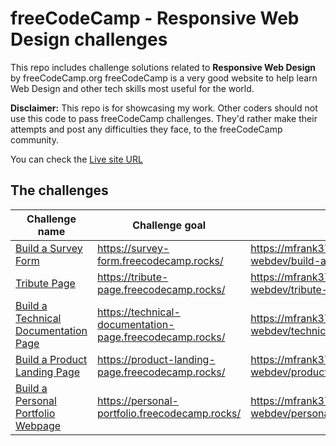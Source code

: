 # freeCodeCamp - Responsive Web Design challenges

This repo includes challenge solutions related to **Responsive Web Design** by freeCodeCamp.org
freeCodeCamp is a very good website to help learn Web Design and other tech skills most useful for the world.

**Disclaimer:**
This repo is for showcasing my work. Other coders should not use this code to pass freeCodeCamp challenges. They'd rather make their attempts and post any difficulties they face, to the freeCodeCamp community.

You can check the [Live site URL](https://mfrank37.github.io/freecodecamp-webdev/)

## The challenges

|Challenge name |Challenge goal | Solution |
|---------------|---------------|----------|
|[Build a Survey Form](https://www.freecodecamp.org/learn/2022/responsive-web-design/build-a-survey-form-project/build-a-survey-form) | <https://survey-form.freecodecamp.rocks/> | <https://mfrank37.github.io/freecodecamp-webdev/build-a-survey-form>|
|[Tribute Page](https://www.freecodecamp.org/learn/2022/responsive-web-design/build-a-tribute-page-project/build-a-tribute-page) | <https://tribute-page.freecodecamp.rocks/> | <https://mfrank37.github.io/freecodecamp-webdev/tribute-page>|
|[Build a Technical Documentation Page](https://www.freecodecamp.org/learn/2022/responsive-web-design/build-a-technical-documentation-page-project/build-a-technical-documentation-page) | <https://technical-documentation-page.freecodecamp.rocks/> | <https://mfrank37.github.io/freecodecamp-webdev/technical-documentation>|
|[Build a Product Landing Page](https://www.freecodecamp.org/learn/2022/responsive-web-design/build-a-product-landing-page-project/build-a-product-landing-page) | <https://product-landing-page.freecodecamp.rocks/> | <https://mfrank37.github.io/freecodecamp-webdev/product-landing-page>|
|[Build a Personal Portfolio Webpage](https://www.freecodecamp.org/learn/2022/responsive-web-design/build-a-personal-portfolio-webpage-project/build-a-personal-portfolio-webpage) | <https://personal-portfolio.freecodecamp.rocks/> | <https://mfrank37.github.io/freecodecamp-webdev/personal-portfolio-webpage>|
